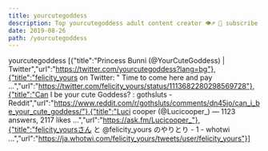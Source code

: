 ```yaml
---
title: yourcutegoddess
description: Top yourcutegoddess adult content creator 👁♐️ 👑 subscribe yourcutegoddess to my porn site below IG yourcutegoddess
date: 2019-08-26
path: /yourcutegoddess
---
```


yourcutegoddess
[{"title":"Princess Bunni (@YourCuteGoddess) | Twitter","url":"https://twitter.com/yourcutegoddess?lang=bg"},{"title":"felicity_yours on Twitter: \"       Time to come here and pay ...","url":"https://twitter.com/felicity_yours/status/1113682280298569728"},{"title":"Can I be your cute Goddess? : gothsluts - Reddit","url":"https://www.reddit.com/r/gothsluts/comments/dn45jo/can_i_be_your_cute_goddess/"},{"title":"Luci cooper (@Lucicooper_) — 1123 answers, 2117 likes ...","url":"https://ask.fm/Lucicooper_"},{"title":"felicity_yoursさん と @felicity_yours のやりとり - 1 - whotwi ...","url":"https://ja.whotwi.com/felicity_yours/tweets/user/felicity_yours"}]

